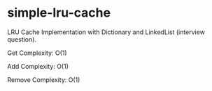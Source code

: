 # simple-lru-cache
LRU Cache Implementation with Dictionary and LinkedList (interview question).


Get Complexity: O(1)

Add Complexity: O(1)

Remove Complexity: O(1)
